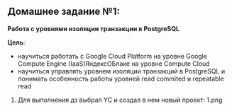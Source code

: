 ## **Домашнее задание №1:**
**Работа с уровнями изоляции транзакции в PostgreSQL**

**Цель**:
* научиться работать с Google Cloud Platform на уровне Google Compute Engine (IaaS)ЯндексОБлаке на уровне Compute Cloud
* научиться управлять уровнем изоляции транзакций в PostgreSQL и понимать особенность работы уровней read commited и repeatable read

1) Для выполнения дз выбрал YC и создал в нем новый проект:
1.png
